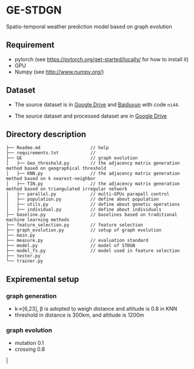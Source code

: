 # GE-STDGN
 Spatio-temporal weather prediction model based on graph evolution
## Requirement
* pytorch (see https://pytorch.org/get-started/locally/ for how to install it)
* GPU
* Numpy (see http://www.numpy.org/)

## Dataset

* The source dataset is in [Google Drive](https://drive.google.com/file/d/1R6hS5VAgjJQ_wu8i5qoLjIxY0BG7RD1L/view) and [Baiduyun](https://drive.google.com/file/d/1R6hS5VAgjJQ_wu8i5qoLjIxY0BG7RD1L/view) with code `ni44`.

* The source dataset and processed dataset are in [Google Drive](https://drive.google.com/drive/folders/1dWsPYqnkNcZi4s4WDTDAnOI359Lot2YE?usp=sharing)


## Directory description

    ├── Readme.md                   // help
    ├── requirements.txt            // 
    ├── GE                          // graph evolution
    │   ├── Geo_threshold.py        // the adjacency matrix generation method based on geographical threshold
    │   ├── KNN.py                  // the adjacency matrix generation method based on k nearest-neighbor 
    │   ├── TIN.py                  // the adjacency matrix generation method based on triangulated irregular network
    │   ├── parallel.py             // multi-GPUs parapall control
    │   ├── population.py           // define about population
    │   ├── utils.py                // define about genetic operations
    │   ├── individual.py           // define about individuals
    ├── baseline.py                 // baselines based on traditional machine learning methods
    ├── feature_selection.py        // feature selection
    ├── graph_evolution.py          // setup of graph evolution
    ├── main.py
    ├── measure.py                  // evaluation standard
    ├── model.py                    // model of STDGN
    ├── model_fs.py                 // model used in feature selection
    ├── tester.py
    └── trainer.py

## Expiremental setup

### graph generation
* k->[6,23], β is adopted to weigh distance and altitude is 0.8 in KNN
* threshold in distance is 300km, and altitude is 1200m

### graph evolution 
* mutation 0.1
* crossing 0.8


 
|
